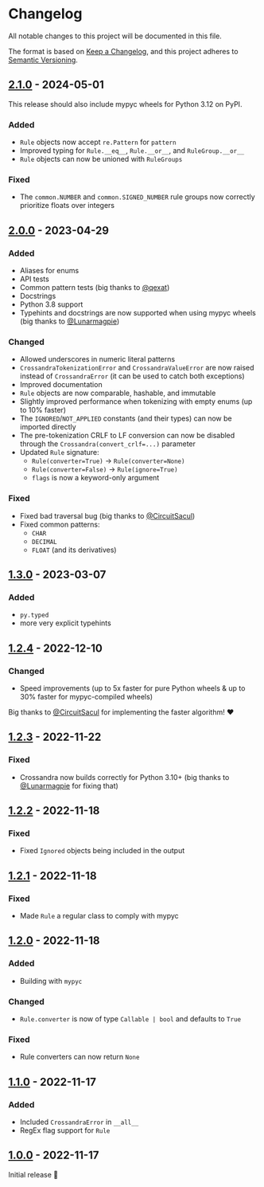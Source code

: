 # Changelog

All notable changes to this project will be documented in this file.

The format is based on [Keep a Changelog](https://keepachangelog.com/en/1.0.0/),
and this project adheres to
[Semantic Versioning](https://semver.org/spec/v2.0.0.html).


## [2.1.0] - 2024-05-01

This release should also include mypyc wheels for Python 3.12 on PyPI.

### Added
- `Rule` objects now accept `re.Pattern` for `pattern`
- Improved typing for `Rule.__eq__`, `Rule.__or__`, and `RuleGroup.__or__`
- `Rule` objects can now be unioned with `RuleGroups`

### Fixed
- The `common.NUMBER` and `common.SIGNED_NUMBER` rule groups now correctly
  prioritize floats over integers

## [2.0.0] - 2023-04-29

### Added
- Aliases for enums
- API tests
- Common pattern tests (big thanks to [@qexat](https://github.com/qexat))
- Docstrings
- Python 3.8 support
- Typehints and docstrings are now supported when using mypyc wheels (big thanks
  to [@Lunarmagpie](https://github.com/Lunarmagpie))

### Changed
- Allowed underscores in numeric literal patterns
- `CrossandraTokenizationError` and `CrossandraValueError` are now raised
  instead of `CrossandraError` (it can be used to catch both exceptions)
- Improved documentation
- `Rule` objects are now comparable, hashable, and immutable
- Slightly improved performance when tokenizing with empty enums (up to 10%
  faster)
- The `IGNORED`/`NOT_APPLIED` constants (and their types) can now be imported
  directly
- The pre-tokenization CRLF to LF conversion can now be disabled through the
  `Crossandra(convert_crlf=...)` parameter
- Updated `Rule` signature:
  - `Rule(converter=True)` -> `Rule(converter=None)`
  - `Rule(converter=False)` -> `Rule(ignore=True)`
  - `flags` is now a keyword-only argument

### Fixed
- Fixed bad traversal bug (big thanks to
  [@CircuitSacul](https://github.com/CircuitSacul))
- Fixed common patterns:
  - `CHAR`
  - `DECIMAL`
  - `FLOAT` (and its derivatives)


## [1.3.0] - 2023-03-07

### Added
- `py.typed`
- more very explicit typehints


## [1.2.4] - 2022-12-10

### Changed
- Speed improvements (up to 5x faster for pure Python wheels & up to 30% faster
  for mypyc-compiled wheels)

Big thanks to [@CircuitSacul](https://github.com/CircuitSacul) for implementing
the faster algorithm! ❤️


## [1.2.3] - 2022-11-22

### Fixed
- Crossandra now builds correctly for Python 3.10+ (big thanks to 
  [@Lunarmagpie](https://github.com/Lunarmagpie) for fixing that)


## [1.2.2] - 2022-11-18

### Fixed
- Fixed `Ignored` objects being included in the output


## [1.2.1] - 2022-11-18

### Fixed
- Made `Rule` a regular class to comply with mypyc


## [1.2.0] - 2022-11-18

### Added
- Building with `mypyc`

### Changed
- `Rule.converter` is now of type `Callable | bool` and defaults to `True`

### Fixed
- Rule converters can now return `None`


## [1.1.0] - 2022-11-17

### Added
- Included `CrossandraError` in `__all__`
- RegEx flag support for `Rule`


## [1.0.0] - 2022-11-17

Initial release 🎉

[1.0.0]: https://github.com/trag1c/crossandra/releases/tag/1.0.0
[1.1.0]: https://github.com/trag1c/crossandra/compare/1.0.0...1.1.0
[1.2.0]: https://github.com/trag1c/crossandra/compare/1.1.0...1.2.0
[1.2.1]: https://github.com/trag1c/crossandra/compare/1.2.0...1.2.1
[1.2.2]: https://github.com/trag1c/crossandra/compare/1.2.1...1.2.2
[1.2.3]: https://github.com/trag1c/crossandra/compare/1.2.2...1.2.3
[1.2.4]: https://github.com/trag1c/crossandra/compare/1.2.3...1.2.4
[1.3.0]: https://github.com/trag1c/crossandra/compare/1.2.4...1.3.0
[2.0.0]: https://github.com/trag1c/crossandra/compare/1.3.0...2.0.0
[2.1.0]: https://github.com/trag1c/crossandra/compare/2.0.0...2.1.0
